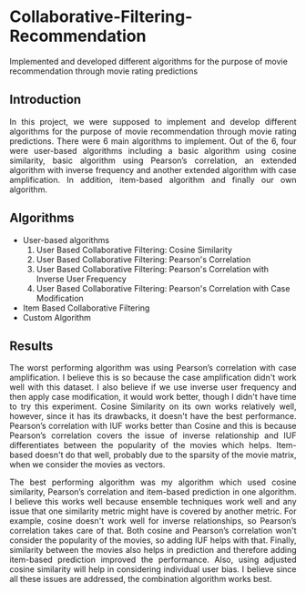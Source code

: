 # Collaborative-Filtering-Recommendation
Implemented and developed different algorithms for the purpose of movie recommendation through movie rating predictions

## Introduction

<p align = "justify">
In this project, we were supposed to implement and develop different algorithms for the purpose of movie recommendation through movie rating predictions. There were 6 main algorithms to implement. Out of the 6, four were user-based algorithms including a basic algorithm using cosine similarity, basic algorithm using Pearson’s correlation, an extended algorithm with inverse frequency and another extended algorithm with case amplification. In addition, item-based algorithm and finally our own algorithm. </p>

## Algorithms

<ul>
  
<li> User-based algorithms
  <ol>
  <li> User Based Collaborative Filtering: Cosine Similarity </li>
  <li> User Based Collaborative Filtering: Pearson's Correlation </li>
  <li> User Based Collaborative Filtering: Pearson's Correlation with Inverse User Frequency </li>
  <li> User Based Collaborative Filtering: Pearson's Correlation with Case Modification </li>
  </ol>
</li>
<li> Item Based Collaborative Filtering </li>
<li> Custom Algorithm </li>
  
</ul>

## Results

<p align = "justify">
The worst performing algorithm was using Pearson’s correlation with case amplification. I believe this is so because the case amplification didn't work well with this dataset. I also believe if we use inverse user frequency and then apply case modification, it would work better, though I didn't have time to try this experiment. Cosine Similarity on its own works relatively well, however, since it has its drawbacks, it doesn't have the best performance. Pearson’s correlation with IUF works better than Cosine and this is because Pearson’s correlation covers the issue of inverse relationship and IUF differentiates between the popularity of the movies which helps. Item-based doesn't do that well, probably due to the sparsity of the movie matrix, when we consider the movies as vectors. </p>

<p align = "justify">
The best performing algorithm was my algorithm which used cosine similarity, Pearson’s correlation and item-based prediction in one algorithm. I believe this works well because ensemble techniques work well and any issue that one similarity metric might have is covered by another metric. For example, cosine doesn't work well for inverse relationships, so Pearson’s correlation takes care of that. Both cosine and Pearson’s correlation won't consider the popularity of the movies, so adding IUF helps with that. Finally, similarity between the movies also helps in prediction and therefore adding item-based prediction improved the performance. Also, using adjusted cosine similarity will help in considering individual user bias. I believe since all these issues are addressed, the combination algorithm works best. </p>

